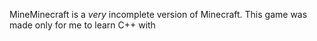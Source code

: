 MineMinecraft is a *very* incomplete version of Minecraft.
This game was made only for me to learn C++ with
